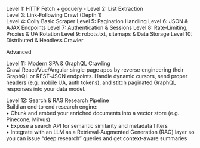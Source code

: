 Level 1: HTTP Fetch + goquery -
Level 2: List Extraction                                 
Level 3: Link‑Following Crawl (Depth 1)                       
Level 4: Colly Basic Scraper 
Level 5: Pagination Handling 
Level 6: JSON & AJAX Endpoints 
Level 7: Authentication & Sessions 
Level 8: Rate‑Limiting, Proxies & UA Rotation 
Level 9: robots.txt, sitemaps & Data Storage 
Level 10: Distributed & Headless Crawler 

Advanced

Level 11: Modern SPA & GraphQL Crawling  
Crawl React/Vue/Angular single‑page apps by reverse‑engineering their GraphQL or REST‑JSON endpoints. Handle dynamic cursors, send proper headers (e.g. mobile UA, auth tokens), and stitch paginated GraphQL responses into your data model.

Level 12: 
Search & RAG Research Pipeline  
Build an end‑to‑end research engine:  
• Chunk and embed your enriched documents into a vector store (e.g. Pinecone, Milvus)  
• Expose a search API for semantic similarity and metadata filters  
• Integrate with an LLM as a Retrieval‑Augmented Generation (RAG) layer so you can issue “deep research” queries and get context‑aware summaries

